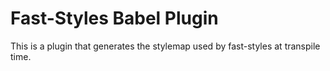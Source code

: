 # Fast-Styles Babel Plugin

This is a plugin that generates the stylemap used by fast-styles at transpile time.
